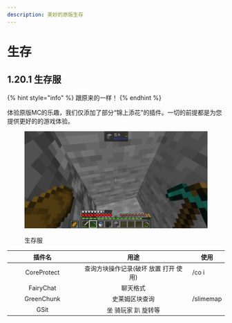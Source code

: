 ```yaml
---
description: 美妙的原版生存
---
```


# 生存

## 1.20.1 生存服

{% hint style="info" %}
跟原来的一样！
{% endhint %}

体验原版MC的乐趣，我们仅添加了部分“锦上添花”的插件。一切的前提都是为您提供更好的的游戏体验。

<figure><img src="../../.gitbook/assets/2023-07-14_20.30.47.png" alt=""><figcaption><p>生存服</p></figcaption></figure>

<table><thead><tr><th width="195" align="center">插件名</th><th width="401" align="center">用途</th><th>使用</th></tr></thead><tbody><tr><td align="center">CoreProtect</td><td align="center">查询方块操作记录(破坏 放置 打开 使用)</td><td>/co i</td></tr><tr><td align="center">FairyChat</td><td align="center">聊天格式</td><td></td></tr><tr><td align="center">GreenChunk</td><td align="center">史莱姆区块查询</td><td>/slimemap</td></tr><tr><td align="center">GSit</td><td align="center">坐 骑玩家 趴 旋转等</td><td></td></tr></tbody></table>

